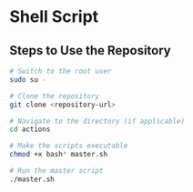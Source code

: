 # Shell Script

## Steps to Use the Repository

```bash
# Switch to the root user
sudo su -

# Clone the repository
git clone <repository-url>

# Navigate to the directory (if applicable)
cd actions

# Make the scripts executable
chmod +x bash* master.sh

# Run the master script
./master.sh




